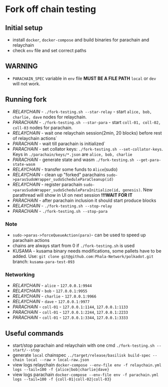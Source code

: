 # Fork off chain testing

## Initial setup
* install `docker`, `docker-compose` and build binaries for parachain and relaychain
* check `env` file and set correct paths 

## WARNING
* `PARACHAIN_SPEC` variable in `env` file **MUST BE A FILE PATH** `local` or `dev` will not work.

## Running fork

* *RELAYCHAIN* - `./fork-testing.sh --star-relay` - start `alice, bob, charlie, dave` nodes for relaychain.
* *PARACHAIN* - `./fork-testing.sh --star-para` - start `coll-01, coll-02, coll-03` nodes for parachain.
* *RELAYCHAIN* - wait one relaychain session(2min, 20 blocks) before rest of relaychain actions`
* *PARACHAIN* - wait till parachain is initialized`
* *PARACHAIN* - set collator keys: `./fork-testing.sh --set-collator-keys`. Keys in `./parachain/keys/*.json` are `alice, bob, charlie`
* *PARACHAIN* - generate state and wasm `./fork-testing.sh --get-para-state-wasm`
* *RELAYCHAIN* - transfer some funds to `Alice`(sudo)
* *RELAYCHAIN* - clean up "forked" parachains `sudo->parasSudoWrapper_sudoScheduleParaCleanup(id)`
* *RELAYCHAIN* - register parachain `sudo->parasSudoWrapper_sudoScheduleParaInitialize(id, genesis)`. New parathread will show in UI on next session **!!!WAIT FOR IT**
* *PARACHAIN* - after parachain inclusion it should start produce blocks 
* *RELAYCHAIN* - `./fork-testing.sh --stop-relay`
* *PARACHAIN* - `./fork-testing.sh --stop-para`

### Note
* `sudo->paras->forceQueueAction(para)`- can be used to speed up parachain actions
* chains are always start from 0 if `./fork-testing.sh` is used
* KUSAMA - kusama binary needs modifications, some pallets have to be added. Use: `git clone git@github.com:Phala-Network/polkadot.git` branch: `kusama-para-test-093` 

### Networking
* *RELAYCHAIN* - `alice` - `127.0.0.1:9944`
* *RELAYCHAIN* - `bob` - `127.0.0.1:9955`
* *RELAYCHAIN* - `charlie` - `127.0.0.1:9966`
* *RELAYCHAIN* - `dave` - `127.0.0.1:9977`
* *PARACHAIN* - `coll-01` - `127.0.0.1:1144`, `127.0.0.1:1133`
* *PARACHAIN* - `coll-01` - `127.0.0.1:2244`, `127.0.0.1:2233`
* *PARACHAIN* - `coll-01` - `127.0.0.1:3344`, `127.0.0.1:3333`

## Useful commands
* start/stop parachain and relaychain with one cmd `./fork-testing.sh --start/--stop`
* generate `local` chainspec `../target/release/basilisk build-spec --chain local --raw > local-raw.json`
* view logs relaychain `docker-compose --env-file env -f relaychain.yml logs --tail=100 -f {alice|bob|charlie|dave}` 
* view logs parachain `docker-compose --env-file env -f parachain.yml logs --tail=100 -f {coll-01|coll-02|coll-03}`
